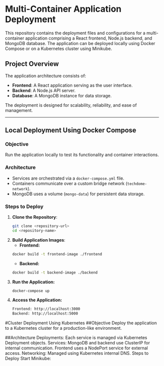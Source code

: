 # Multi-Container Application Deployment

This repository contains the deployment files and configurations for a multi-container application comprising a React frontend, Node.js backend, and MongoDB database. The application can be deployed locally using Docker Compose or on a Kubernetes cluster using Minikube.

## Project Overview

The application architecture consists of:
- **Frontend**: A React application serving as the user interface.
- **Backend**: A Node.js API server.
- **Database**: A MongoDB instance for data storage.

The deployment is designed for scalability, reliability, and ease of management.

---

## Local Deployment Using Docker Compose

### Objective
Run the application locally to test its functionality and container interactions.

### Architecture
- Services are orchestrated via a `docker-compose.yml` file.
- Containers communicate over a custom bridge network (`techdome-network`).
- MongoDB uses a volume (`mongo-data`) for persistent data storage.

### Steps to Deploy
1. **Clone the Repository**:
   ```bash
   git clone <repository-url>
   cd <repository-name>

2. **Build Application Images**:
   - **Frontend:**
   ```bash
   docker build -t frontend-image ./frontend
   ```
   - **Backend:**
   ```bash
   docker build -t backend-image ./backend
   ```
3. **Run the Application:**
   ```bash
   docker-compose up
   ```
4. **Access the Application:**
   ```bash
   Frontend: http://localhost:3000
   Backend: http://localhost:5000
#Cluster Deployment Using Kubernetes
##Objective
Deploy the application to a Kubernetes cluster for a production-like environment.

##Architecture
Deployments: Each service is managed via Kubernetes Deployment objects.
Services:
MongoDB and backend use ClusterIP for internal communication.
Frontend uses a NodePort service for external access.
Networking: Managed using Kubernetes internal DNS.
Steps to Deploy
Start Minikube:

   
